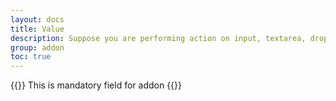 ```yaml
---
layout: docs
title: Value
description: Suppose you are performing action on input, textarea, dropdown you should provide one extra field that is value for xpath you have added.
group: addon
toc: true
---
```


{{<callout info>}}
This is mandatory field for addon
{{</callout>}}